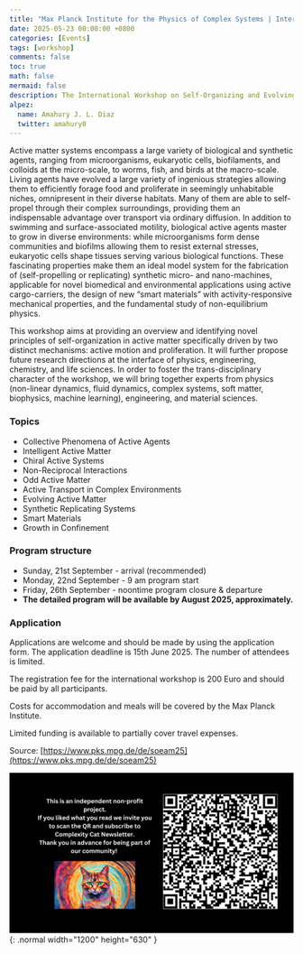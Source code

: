 ```yaml
---
title: "Max Planck Institute for the Physics of Complex Systems | International Workshop on Self-Organizing and Evolving Active Matter"
date: 2025-05-23 00:00:00 +0800
categories: [Events]
tags: [workshop]
comments: false
toc: true
math: false
mermaid: false
description: The International Workshop on Self-Organizing and Evolving Active Matter (carried out by the Max Planck Institute for the Physics of Complex Systems) aims at providing an overview and identifying novel principles of self-organization in active matter specifically driven by two distinct mechanisms, which are active motion and proliferation.
alpez:
  name: Amahury J. L. Diaz
  twitter: amahury0
---
```

Active matter systems encompass a large variety of biological and synthetic agents, ranging from microorganisms, eukaryotic cells, biofilaments, and colloids at the micro-scale, to worms, fish, and birds at the macro-scale. Living agents have evolved a large variety of ingenious strategies allowing them to efficiently forage food and proliferate in seemingly unhabitable niches, omnipresent in their diverse habitats. Many of them are able to self-propel through their complex surroundings, providing them an indispensable advantage over transport via ordinary diffusion. In addition to swimming and surface-associated motility, biological active agents master to grow in diverse environments: while microorganisms form dense communities and biofilms allowing them to resist external stresses, eukaryotic cells shape tissues serving various biological functions. These fascinating properties make them an ideal model system for the fabrication of (self-propelling or replicating) synthetic micro- and nano-machines, applicable for novel biomedical and environmental applications using active cargo-carriers, the design of new “smart materials” with activity-responsive mechanical properties, and the fundamental study of non-equilibrium physics.

This workshop aims at providing an overview and identifying novel principles of self-organization in active matter specifically driven by two distinct mechanisms: active motion and proliferation. It will further propose future research directions at the interface of physics, engineering, chemistry, and life sciences. In order to foster the trans-disciplinary character of the workshop, we will bring together experts from physics (non-linear dynamics, fluid dynamics, complex systems, soft matter, biophysics, machine learning), engineering, and material sciences.

### Topics
- Collective Phenomena of Active Agents
- Intelligent Active Matter
- Chiral Active Systems
- Non-Reciprocal Interactions
- Odd Active Matter
- Active Transport in Complex Environments
- Evolving Active Matter
- Synthetic Replicating Systems
- Smart Materials
- Growth in Confinement

### Program structure
- Sunday, 21st September - arrival (recommended)
- Monday, 22nd September - 9 am program start
- Friday, 26th September - noontime program closure & departure
- **The detailed program will be available by August 2025, approximately.**

### Application
Applications are welcome and should be made by using the application form. The application deadline is 15th June 2025. The number of attendees is limited.

The registration fee for the international workshop is 200 Euro and should be paid by all participants.

Costs for accommodation and meals will be covered by the Max Planck Institute.

Limited funding is available to partially cover travel expenses.

Source: [https://www.pks.mpg.de/de/soeam25](https://www.pks.mpg.de/de/soeam25)

![Desktop View](/assets/img/fix/complexity-cat-newsletter.png){: .normal width="1200" height="630" }
